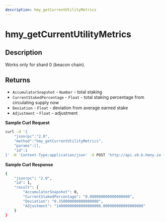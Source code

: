 ```yaml
---
description: hmy_getCurrentUtilityMetrics
---
```


# hmy\_getCurrentUtilityMetrics

## Description

Works only for shard 0 \(beacon chain\).

## Returns

* `AccumulatorSnapshot` - `Number` - total staking
* `CurrentStakedPercentage` - `Float` - total staking percentage from circulating supply now
* `Deviation` - `Float` - deviation from average earned stake
* `Adjustment` - `Float` - adjustment

**Sample Curl Request**

```bash
curl -d '{
    "jsonrpc":"2.0",
    "method":"hmy_getCurrentUtilityMetrics",
    "params":[],
    "id":1
}' -H 'Content-Type:application/json' -X POST 'http://api.s0.b.hmny.io'
```

**Sample Curl Response**

```bash
{
    "jsonrpc": "2.0",
    "id": 1,
    "result": {
        "AccumulatorSnapshot": 0,
        "CurrentStakedPercentage": "0.000000000000000000",
        "Deviation": "0.350000000000000000",
        "Adjustment": "14000000000000000000.000000000000000000"
    }
}
```


